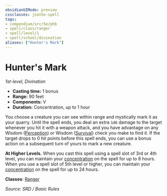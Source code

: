 ```yaml
---
obsidianUIMode: preview
cssclasses: json5e-spell
tags:
- compendium/src/5e/phb
- spell/class/ranger
- spell/level/1
- spell/school/divination
aliases: ["Hunter's Mark"]
---
```

# Hunter's Mark
*1st-level, Divination*  

- **Casting time:** 1 bonus
- **Range:** 90 feet
- **Components:** V
- **Duration:** Concentration, up to 1 hour

You choose a creature you can see within range and mystically mark it as your quarry. Until the spell ends, you deal an extra `1d6` damage to the target whenever you hit it with a weapon attack, and you have advantage on any Wisdom ([Perception](skills.md#Perception)) or Wisdom ([Survival](skills.md#Survival)) check you make to find it. If the target drops to 0 hit points before this spell ends, you can use a bonus action on a subsequent turn of yours to mark a new creature.

**At Higher Levels.** When you cast this spell using a spell slot of 3rd or 4th level, you can maintain your [concentration](conditions.md#concentration) on the spell for up to 8 hours. When you use a spell slot of 5th level or higher, you can maintain your [concentration](conditions.md#concentration) on the spell for up to 24 hours.

**Classes**: [Ranger](ranger.md)

*Source: SRD / Basic Rules*